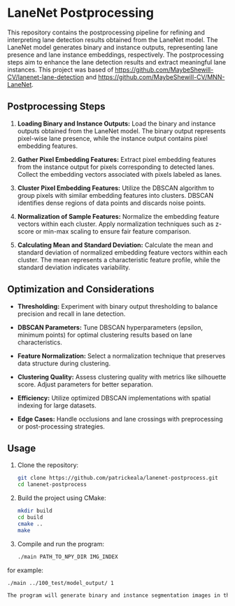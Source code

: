 # LaneNet Postprocessing

This repository contains the postprocessing pipeline for refining and interpreting lane detection results obtained from the LaneNet model. The LaneNet model generates binary and instance outputs, representing lane presence and lane instance embeddings, respectively. The postprocessing steps aim to enhance the lane detection results and extract meaningful lane instances. This project was based of https://github.com/MaybeShewill-CV/lanenet-lane-detection and https://github.com/MaybeShewill-CV/MNN-LaneNet.

## Postprocessing Steps

1. **Loading Binary and Instance Outputs:** Load the binary and instance outputs obtained from the LaneNet model. The binary output represents pixel-wise lane presence, while the instance output contains pixel embedding features.

2. **Gather Pixel Embedding Features:** Extract pixel embedding features from the instance output for pixels corresponding to detected lanes. Collect the embedding vectors associated with pixels labeled as lanes.

3. **Cluster Pixel Embedding Features:** Utilize the DBSCAN algorithm to group pixels with similar embedding features into clusters. DBSCAN identifies dense regions of data points and discards noise points.

4. **Normalization of Sample Features:** Normalize the embedding feature vectors within each cluster. Apply normalization techniques such as z-score or min-max scaling to ensure fair feature comparison.

5. **Calculating Mean and Standard Deviation:** Calculate the mean and standard deviation of normalized embedding feature vectors within each cluster. The mean represents a characteristic feature profile, while the standard deviation indicates variability.

## Optimization and Considerations

- **Thresholding:** Experiment with binary output thresholding to balance precision and recall in lane detection.

- **DBSCAN Parameters:** Tune DBSCAN hyperparameters (epsilon, minimum points) for optimal clustering results based on lane characteristics.

- **Feature Normalization:** Select a normalization technique that preserves data structure during clustering.

- **Clustering Quality:** Assess clustering quality with metrics like silhouette score. Adjust parameters for better separation.

- **Efficiency:** Utilize optimized DBSCAN implementations with spatial indexing for large datasets.

- **Edge Cases:** Handle occlusions and lane crossings with preprocessing or post-processing strategies.

## Usage

1. Clone the repository:
   ```bash
   git clone https://github.com/patrickeala/lanenet-postprocess.git
   cd lanenet-postprocess

2. Build the project using CMake:
   ```bash
   mkdir build
   cd build
   cmake ..
   make

3. Compile and run the program:
   ```bash
   ./main PATH_TO_NPY_DIR IMG_INDEX
for example:
   ```bash
   ./main ../100_test/model_output/ 1
   
The program will generate binary and instance segmentation images in the specified input directory.
